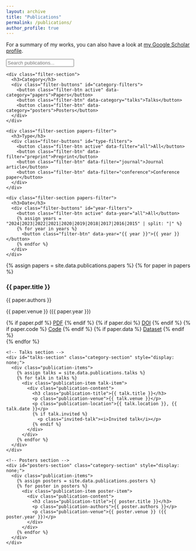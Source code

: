 ```yaml
---
layout: archive
title: "Publications"
permalink: /publications/
author_profile: true
---
```


<p>For a summary of my works, you can also have a look at <a href="https://scholar.google.co.uk/citations?user=gGSh6oEAAAAJ&hl=en" target="_blank">my Google Scholar profile</a>.</p>

<div class="publications-container">
  <div class="publications-filters">
    <div class="search-box">
      <input type="text" id="pub-search" placeholder="Search publications...">
    </div>
    
    <div class="filter-section">
      <h3>Category</h3>
      <div class="filter-buttons" id="category-filters">
        <button class="filter-btn active" data-category="papers">Papers</button>
        <button class="filter-btn" data-category="talks">Talks</button>
        <button class="filter-btn" data-category="posters">Posters</button>
      </div>
    </div>
    
    <div class="filter-section papers-filter">
      <h3>Type</h3>
      <div class="filter-buttons" id="type-filters">
        <button class="filter-btn active" data-filter="all">All</button>
        <button class="filter-btn" data-filter="preprint">Preprint</button>
        <button class="filter-btn" data-filter="journal">Journal article</button>
        <button class="filter-btn" data-filter="conference">Conference paper</button>
      </div>
    </div>
    
    <div class="filter-section papers-filter">
      <h3>Date</h3>
      <div class="filter-buttons" id="year-filters">
        <button class="filter-btn active" data-year="all">All</button>
        {% assign years = "2024|2023|2022|2021|2020|2019|2018|2017|2016|2015" | split: "|" %}
        {% for year in years %}
          <button class="filter-btn" data-year="{{ year }}">{{ year }}</button>
        {% endfor %}
      </div>
    </div>
  </div>

  <div class="publications-list">
    <!-- Papers section -->
    <div id="papers-section" class="category-section">
      <div class="publication-items">
        {% assign papers = site.data.publications.papers %}
        {% for paper in papers %}
          <div class="publication-item" 
               data-type="{{ paper.type | default: 'journal' }}" 
               data-year="{{ paper.year | default: '2024' }}">
            <div class="publication-content">
              <h3 class="publication-title">{{ paper.title }}</h3>
              <p class="publication-authors">{{ paper.authors }}</p>
              <p class="publication-venue">{{ paper.venue }} ({{ paper.year }})</p>
              <div class="publication-links">
                {% if paper.pdf %}
                  <a href="{{ paper.pdf }}" class="pub-link" target="_blank"><i class="fas fa-file-pdf"></i> PDF</a>
                {% endif %}
                {% if paper.doi %}
                  <a href="{{ paper.doi }}" class="pub-link" target="_blank"><i class="fas fa-external-link-alt"></i> DOI</a>
                {% endif %}
                {% if paper.code %}
                  <a href="{{ paper.code }}" class="pub-link" target="_blank"><i class="fab fa-github"></i> Code</a>
                {% endif %}
                {% if paper.data %}
                  <a href="{{ paper.data }}" class="pub-link" target="_blank"><i class="fas fa-database"></i> Dataset</a>
                {% endif %}
              </div>
            </div>
          </div>
        {% endfor %}
      </div>
    </div>
    
    <!-- Talks section -->
    <div id="talks-section" class="category-section" style="display: none;">
      <div class="publication-items">
        {% assign talks = site.data.publications.talks %}
        {% for talk in talks %}
          <div class="publication-item talk-item">
            <div class="publication-content">
              <h3 class="publication-title">{{ talk.title }}</h3>
              <p class="publication-venue">{{ talk.venue }}</p>
              <p class="publication-location">{{ talk.location }}, {{ talk.date }}</p>
              {% if talk.invited %}
                <p class="invited-talk"><i>Invited talk</i></p>
              {% endif %}
            </div>
          </div>
        {% endfor %}
      </div>
    </div>
    
    <!-- Posters section -->
    <div id="posters-section" class="category-section" style="display: none;">
      <div class="publication-items">
        {% assign posters = site.data.publications.posters %}
        {% for poster in posters %}
          <div class="publication-item poster-item">
            <div class="publication-content">
              <h3 class="publication-title">{{ poster.title }}</h3>
              <p class="publication-authors">{{ poster.authors }}</p>
              <p class="publication-venue">{{ poster.venue }} ({{ poster.year }})</p>
            </div>
          </div>
        {% endfor %}
      </div>
    </div>
  </div>
</div>